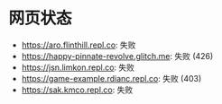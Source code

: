 # 网页状态
- https://aro.flinthill.repl.co: 失败
- https://happy-pinnate-revolve.glitch.me: 失败 (426)
- https://jsn.limkon.repl.co: 失败
- https://game-example.rdianc.repl.co: 失败 (403)
- https://sak.kmco.repl.co: 失败
